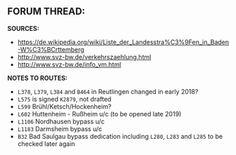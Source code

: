 ﻿**FORUM THREAD:**
- 


**SOURCES:**
- https://de.wikipedia.org/wiki/Liste_der_Landesstra%C3%9Fen_in_Baden-W%C3%BCrttemberg
- http://www.svz-bw.de/verkehrszaehlung.html
- http://www.svz-bw.de/info_vm.html


**NOTES TO ROUTES:**
- `L378`, `L379`, `L384` and `B464` in Reutlingen changed in early 2018?
- `L575` is signed `K2879`, not drafted
- `L599` Brühl/Ketsch/Hockenheim?
- `L602` Huttenheim - Rußheim u/c (to be opened late 2019)
- `L1106` Nordhausen bypass u/c
- `L1183` Darmsheim bypass u/c
- `B32` Bad Saulgau bypass dedication including `L280`, `L283` and `L285` to be checked later again